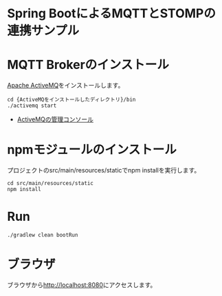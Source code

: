 Spring BootによるMQTTとSTOMPの連携サンプル
===

# MQTT Brokerのインストール

[Apache ActiveMQ](http://activemq.apache.org/)をインストールします。

```
cd {ActiveMQをインストールしたディレクトリ}/bin
./activemq start
```

* [ActiveMQの管理コンソール](http://localhost:8161)

# npmモジュールのインストール

プロジェクトのsrc/main/resources/staticでnpm installを実行します。

```
cd src/main/resources/static
npm install
```

# Run

```
./gradlew clean bootRun
```

# ブラウザ

ブラウザから[http://localhost:8080](http://localhost:8080)にアクセスします。

